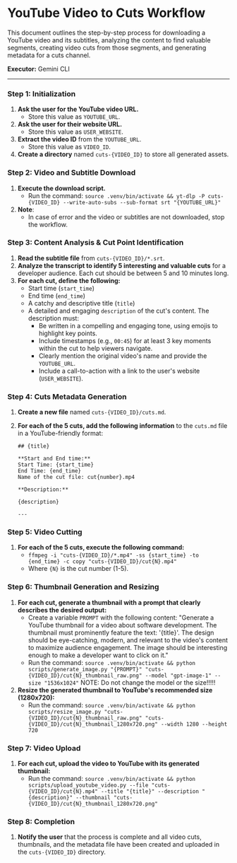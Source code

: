 # YouTube Video to Cuts Workflow

This document outlines the step-by-step process for downloading a YouTube video and its subtitles, analyzing the content to find valuable segments, creating video cuts from those segments, and generating metadata for a cuts channel.

**Executor:** Gemini CLI

---

### **Step 1: Initialization**

1.  **Ask the user for the YouTube video URL.**
    *   Store this value as `YOUTUBE_URL`.
2.  **Ask the user for their website URL.**
    *   Store this value as `USER_WEBSITE`.
3.  **Extract the video ID** from the `YOUTUBE_URL`.
    *   Store this value as `VIDEO_ID`.
4.  **Create a directory** named `cuts-{VIDEO_ID}` to store all generated assets.

### **Step 2: Video and Subtitle Download**

1.  **Execute the download script.**
    *   Run the command: `source .venv/bin/activate && yt-dlp -P cuts-{VIDEO_ID} --write-auto-subs --sub-format srt "{YOUTUBE_URL}"`
2.  **Note**:
    *   In case of error and the video or subtitles are not downloaded, stop the workflow.

### **Step 3: Content Analysis & Cut Point Identification**

1.  **Read the subtitle file** from `cuts-{VIDEO_ID}/*.srt`.
2.  **Analyze the transcript to identify 5 interesting and valuable cuts** for a developer audience. Each cut should be between 5 and 10 minutes long.
3.  **For each cut, define the following:**
    *   Start time (`start_time`)
    *   End time (`end_time`)
    *   A catchy and descriptive title (`title`)
    *   A detailed and engaging `description` of the cut's content. The description must:
        *   Be written in a compelling and engaging tone, using emojis to highlight key points.
        *   Include timestamps (e.g., `00:45`) for at least 3 key moments within the cut to help viewers navigate.
        *   Clearly mention the original video's name and provide the `YOUTUBE_URL`.
        *   Include a call-to-action with a link to the user's website (`USER_WEBSITE`).

### **Step 4: Cuts Metadata Generation**

1.  **Create a new file** named `cuts-{VIDEO_ID}/cuts.md`.
2.  **For each of the 5 cuts, add the following information** to the `cuts.md` file in a YouTube-friendly format:

    ```
    ## {title}

    **Start and End time:**
    Start Time: {start_time}
    End Time: {end_time}
    Name of the cut file: cut{number}.mp4

    **Description:**

    {description}

    --- 
    ```

### **Step 5: Video Cutting**

1.  **For each of the 5 cuts, execute the following command:**
    *   `ffmpeg -i "cuts-{VIDEO_ID}/*.mp4" -ss {start_time} -to {end_time} -c copy "cuts-{VIDEO_ID}/cut{N}.mp4"`
    *   Where `{N}` is the cut number (1-5).

### **Step 6: Thumbnail Generation and Resizing**

1.  **For each cut, generate a thumbnail with a prompt that clearly describes the desired output:**
    *   Create a variable `PROMPT` with the following content: "Generate a YouTube thumbnail for a video about software development. The thumbnail must prominently feature the text: '{title}'. The design should be eye-catching, modern, and relevant to the video's content to maximize audience engagement. The image should be interesting enough to make a developer want to click on it."
    *   Run the command: `source .venv/bin/activate && python scripts/generate_image.py "{PROMPT}" "cuts-{VIDEO_ID}/cut{N}_thumbnail_raw.png" --model "gpt-image-1" --size "1536x1024"`
    NOTE: Do not change the model or the size!!!!!
2.  **Resize the generated thumbnail to YouTube's recommended size (1280x720):**
    *   Run the command: `source .venv/bin/activate && python scripts/resize_image.py "cuts-{VIDEO_ID}/cut{N}_thumbnail_raw.png" "cuts-{VIDEO_ID}/cut{N}_thumbnail_1280x720.png" --width 1280 --height 720`

### **Step 7: Video Upload**

1.  **For each cut, upload the video to YouTube with its generated thumbnail:**
    *   Run the command: `source .venv/bin/activate && python scripts/upload_youtube_video.py --file "cuts-{VIDEO_ID}/cut{N}.mp4" --title "{title}" --description "{description}" --thumbnail "cuts-{VIDEO_ID}/cut{N}_thumbnail_1280x720.png"`

### **Step 8: Completion**

1.  **Notify the user** that the process is complete and all video cuts, thumbnails, and the metadata file have been created and uploaded in the `cuts-{VIDEO_ID}` directory.
